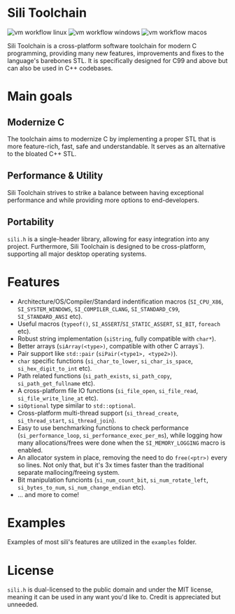 # Sili Toolchain
![vm workflow linux](https://github.com/EimaMei/sili-toolchain/actions/workflows/linux.yml/badge.svg)
![vm workflow windows](https://github.com/EimaMei/sili-toolchain/actions/workflows/windows.yml/badge.svg)
![vm workflow macos](https://github.com/EimaMei/sili-toolchain/actions/workflows/macos.yml/badge.svg)

Sili Toolchain is a cross-platform software toolchain for modern C programming, providing many new features, improvements and fixes to the language's barebones STL. It is specifically designed for C99 and above but can also be used in C++ codebases.

# Main goals
## Modernize C
The toolchain aims to modernize C by implementing a proper STL that is more feature-rich, fast, safe and understandable. It serves as an alternative to the bloated C++ STL.
## Performance & Utility
Sili Toolchain strives to strike a balance between having exceptional performance and while providing more options to end-developers.
## Portability
`sili.h`  is a single-header library, allowing for easy integration into any project. Furthermore, Sili Toolchain is designed to be cross-platform, supporting all major desktop operating systems.

# Features
- Architecture/OS/Compiler/Standard indentification macros (`SI_CPU_X86`, `SI_SYSTEM_WINDOWS`, `SI_COMPILER_CLANG`, `SI_STANDARD_C99`, `SI_STANDARD_ANSI` etc).
- Useful macros (`typeof()`, `SI_ASSERT`/`SI_STATIC_ASSERT`, `SI_BIT`, `foreach` etc).
- Robust string implementation (`siString`, fully compatible with `char*`).
- Better arrays (`siArray(<type>)`, compatible with other C arrays`).
- Pair support like `std::pair` (`siPair(<type1>, <type2>)`).
- `char` specific functions (`si_char_to_lower`, `si_char_is_space`, `si_hex_digit_to_int` etc).
- Path related functions (`si_path_exists`, `si_path_copy`, `si_path_get_fullname` etc).
- A cross-platform file IO functions (`si_file_open`, `si_file_read`, `si_file_write_line_at` etc).
- `siOptional` type similar to `std::optional`.
- Cross-platform multi-thread support (`si_thread_create`, `si_thread_start`, `si_thread_join`).
- Easy to use benchmarking functions to check performance (`si_performance_loop`, `si_performance_exec_per_ms`), while logging how many allocations/frees were done when the `SI_MEMORY_LOGGING` macro is enabled.
- An allocator system in place, removing the need to do `free(<ptr>)` every so lines. Not only that, but it's 3x times faster than the traditional separate mallocing/freeing system.
- Bit manipulation funcionts (`si_num_count_bit`, `si_num_rotate_left`, `si_bytes_to_num`, `si_num_change_endian` etc).
- ... and more to come!

# Examples
Examples of most sili's features are utilized in the `examples` folder.

# License
`sili.h` is dual-licensed to the public domain and under the MIT license, meaning it can be used in any want you'd like to. Credit is appreciated but unneeded.
